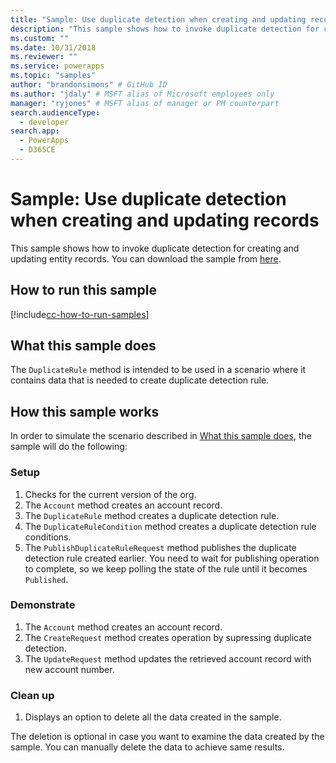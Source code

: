 ```yaml
---
title: "Sample: Use duplicate detection when creating and updating records(Common Data Service) | Microsoft Docs" # Intent and product brand in a unique string of 43-59 chars including spaces
description: "This sample shows how to invoke duplicate detection for creating and updating entity records" # 115-145 characters including spaces. This abstract displays in the search result.
ms.custom: ""
ms.date: 10/31/2018
ms.reviewer: ""
ms.service: powerapps
ms.topic: "samples"
author: "brandonsimons" # GitHub ID
ms.author: "jdaly" # MSFT alias of Microsoft employees only
manager: "ryjones" # MSFT alias of manager or PM counterpart
search.audienceType: 
  - developer
search.app: 
  - PowerApps
  - D365CE
---
```

# Sample: Use duplicate detection when creating and updating records

<!-- https://docs.microsoft.com/dynamics365/customer-engagement/developer/org-service/sample-use-duplicate-detection-when-creating-and-updating-records -->
This sample shows how to invoke duplicate detection for creating and updating entity records. You can download the sample from [here](https://github.com/Microsoft/PowerApps-Samples/tree/master/cds/orgsvc/C%23/UseDuplicatedetectionforCRUD).

## How to run this sample

[!include[cc-how-to-run-samples](../../includes/cc-how-to-run-samples.md)]


## What this sample does

The `DuplicateRule` method is intended to be used in a scenario where it contains data that is needed to create duplicate detection rule.

## How this sample works

In order to simulate the scenario described in [What this sample does](#what-this-sample-does), the sample will do the following:

### Setup

1. Checks for the current version of the org.
1. The `Account` method creates an account record. 
1. The `DuplicateRule` method creates a duplicate detection rule.
1. The `DuplicateRuleCondition` method creates a duplicate detection rule conditions.
1. The `PublishDuplicateRuleRequest` method publishes the duplicate detection rule created earlier. You need to wait for publishing operation to complete, so we keep polling the state of the rule until it becomes `Published`.

### Demonstrate
1. The `Account` method creates an account record. 
1. The `CreateRequest` method creates operation by supressing duplicate detection.
1. The `UpdateRequest` method updates the retrieved account record with new account number.

### Clean up

1. Displays an option to delete all the data created in the sample.

The deletion is optional in case you want to examine the data created by the sample. You can manually delete the data to achieve same results.
